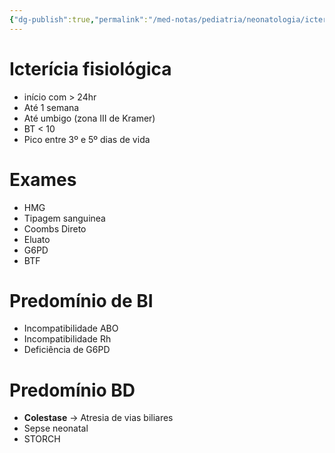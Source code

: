 ```yaml
---
{"dg-publish":true,"permalink":"/med-notas/pediatria/neonatologia/ictericia-neonatal/"}
---
```


# Icterícia fisiológica
- início com > 24hr
- Até 1 semana
- Até umbigo (zona III de Kramer)
- BT < 10
- Pico entre 3º e 5º dias de vida

# Exames
- HMG
- Tipagem sanguinea
- Coombs Direto
- Eluato
- G6PD
- BTF

# Predomínio de BI
- Incompatibilidade ABO
- Incompatibilidade Rh
- Deficiência de G6PD

# Predomínio BD
- **Colestase** -> Atresia de vias biliares
- Sepse neonatal
- STORCH